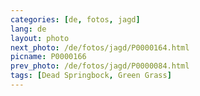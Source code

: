 ```yaml
---
categories: [de, fotos, jagd]
lang: de
layout: photo
next_photo: /de/fotos/jagd/P0000164.html
picname: P0000166
prev_photo: /de/fotos/jagd/P0000084.html
tags: [Dead Springbock, Green Grass]
---
```

